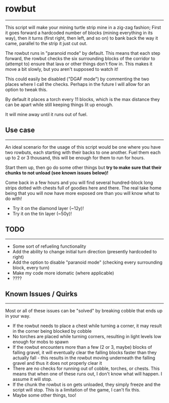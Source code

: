 # rowbut
---

This script will make your mining turtle strip mine in a zig-zag fashion; First it goes forward a hardcoded number of blocks (mining everything in its way), then it turns (first right, then left, and so on) to bank back the way it came, parallel to the strip it just cut out.

The rowbut runs in "paranoid mode" by default. This means that each step forward, the rowbut checks the six surrounding blocks of the corridor to (attempt to) ensure that lava or other things don't flow in. This makes it move a bit slowly, but you aren't supposed to watch it!

This could easily be disabled ("DGAF mode") by commenting the two places where I call the checks. Perhaps in the future I will allow for an option to tweak this.

By default it places a torch every 11 blocks, which is the max distance they can be apart while still keeping things lit up enough.

It will mine away until it runs out of fuel.

## Use case
---

An ideal scenario for the usage of this script would be one where you have two rowbuts, each starting with their backs to one another. Fuel them each up to 2 or 3 thousand, this will be enough for them to run for hours.

Start them up, then go do some other things but **try to make sure that their chunks to not unload (see known issues below)!**

Come back in a few hours and you will find several hundred-block long strips dotted with chests full of goodies here and there. The real take home being that you will now have more exposed ore than you will know what to do with!

 * Try it on the diamond layer (~12y)!
 * Try it on the tin layer (~50y)!

## TODO
---

 * Some sort of refueling functionality
 * Add the ability to change initial turn direction (presently hardcoded to right)
 * Add the option to disable "paranoid mode" (checking every surrounding block, every turn)
 * Make my code more idomatic (where applicable)
 * ????

## Known Issues / Quirks
---

Most or all of these issues can be "solved" by breaking cobble that ends up in your way.

 * If the rowbut needs to place a chest while turning a corner, it may result in the corner being blocked by cobble
 * No torches are placed while turning corners, resulting in light levels low enough for mobs to spawn
 * If the rowbut encounters more than a few (2 or 3, maybe) blocks of falling gravel, it will eventually clear the falling blocks faster than they actually fall - this results in the rowbut moving underneath the falling gravel and thus it does not properly clear it
 * There are no checks for running out of cobble, torches, or chests. This means that when one of these runs out, I don't know what will happen. I assume it will stop.
 * If the chunk the rowbut is on gets unloaded, they simply freeze and the script will stop. This is a limitation of the game, I can't fix this.
 * Maybe some other things, too!
